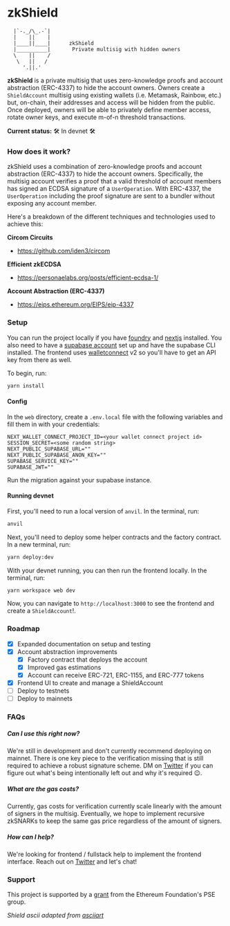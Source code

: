 # zkShield

```
  |`-._/\_.-`|
  |    ||    |
  |____||____|      zkShield
  |__________|       Private multisig with hidden owners
  \    ||    /
   \   ||   /
     '.||.'
```

**zkShield** is a private multisig that uses zero-knowledge proofs and account abstraction (ERC-4337) to hide the account owners. Owners create a `ShieldAccount` multisig using existing wallets (i.e. Metamask, Rainbow, etc.) but, on-chain, their addresses and access will be hidden from the public. Once deployed, owners will be able to privately define member access, rotate owner keys, and execute m-of-n threshold transactions.

**Current status:** 🛠 In devnet 🛠

### How does it work?

zkShield uses a combination of zero-knowledge proofs and account abstraction (ERC-4337) to hide the account owners. Specifically, the multisig account verifies a proof that a valid threshold of account members has signed an ECDSA signature of a `UserOperation`. With ERC-4337, the `UserOperation` including the proof signature are sent to a bundler without exposing any account member.

Here's a breakdown of the different techniques and technologies used to achieve this:

**Circom Circuits**

- https://github.com/iden3/circom

**Efficient zkECDSA**

- https://personaelabs.org/posts/efficient-ecdsa-1/

**Account Abstraction (ERC-4337)**

- https://eips.ethereum.org/EIPS/eip-4337

### Setup

You can run the project locally if you have [foundry](https://github.com/foundry-rs/foundry) and [nextjs](https://nextjs.org/) installed.  You also need to have a [supabase account](https://supabase.com/) set up and have the supabase CLI installed. The frontend uses [walletconnect](https://walletconnect.com/) v2 so you'll have to get an API key from there as well.

To begin, run:

```bash
yarn install
```

#### Config

In the `web` directory, create a `.env.local` file with the following variables and fill them in with your credentials:
```
NEXT_WALLET_CONNECT_PROJECT_ID=<your wallet connect project id>
SESSION_SECRET=<some random string>
NEXT_PUBLIC_SUPABASE_URL=""
NEXT_PUBLIC_SUPABASE_ANON_KEY=""
SUPABASE_SERVICE_KEY=""
SUPABASE_JWT=""
````

Run the migration against your supabase instance.

#### Running devnet

First, you'll need to run a local version of `anvil`. In the terminal, run:

```bash
anvil
```

Next, you'll need to deploy some helper contracts and the factory contract. In a new terminal, run:
```bash
yarn deploy:dev
```

With your devnet running, you can then run the frontend locally. In the terminal, run:

```bash
yarn workspace web dev
```

Now, you can navigate to `http://localhost:3000` to see the frontend and create a `ShieldAccount`!.


### Roadmap

- [x] Expanded documentation on setup and testing
- [x] Account abstraction improvements
  - [x] Factory contract that deploys the account
  - [x] Improved gas estimations
  - [x] Account can receive ERC-721, ERC-1155, and ERC-777 tokens
- [x] Frontend UI to create and manage a ShieldAccount
- [ ] Deploy to testnets
- [ ] Deploy to mainnets

### FAQs

##### Can I use this right now?

We're still in development and don't currently recommend deploying on mainnet. There is one key piece to the verification missing that is still required to achieve a robust signature scheme. DM on [Twitter](https://twitter.com/0xbankisan) if you can figure out what's being intentionally left out and why it's required 😉.

##### What are the gas costs?

Currently, gas costs for verification currently scale linearly with the amount of signers in the multisig. Eventually, we hope to implement recursive zkSNARKs to keep the same gas price regardless of the amount of signers.

##### How can I help?

We're looking for frontend / fullstack help to implement the frontend interface. Reach out on [Twitter](https://twitter.com/0xbankisan) and let's chat!

### Support

This project is supported by a [grant](https://blog.ethereum.org/2023/02/14/layer-2-grants-roundup) from the Ethereum Foundation's PSE group.

_Shield ascii adapted from [asciiart](https://www.asciiart.eu/weapons/shields)_
